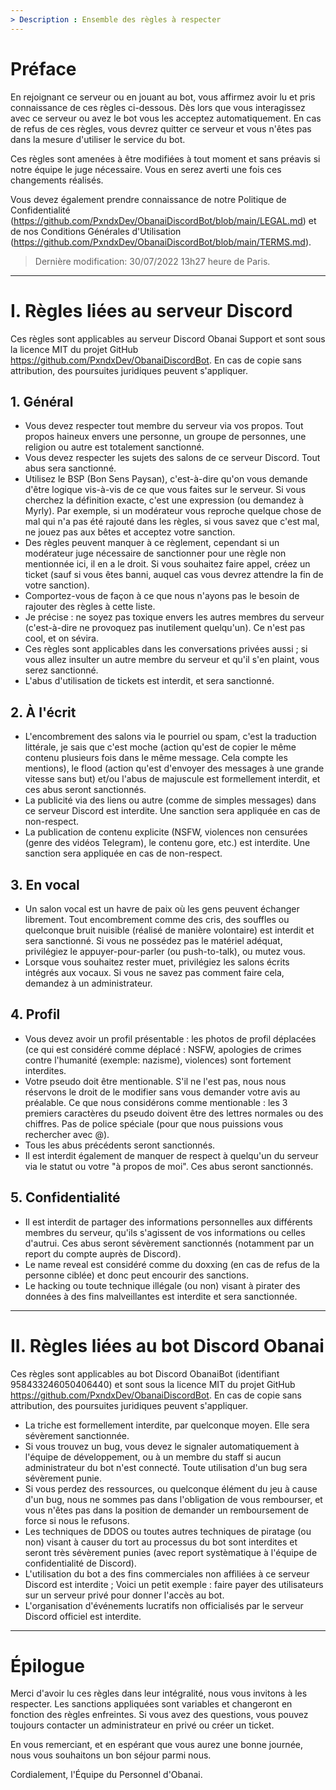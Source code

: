 ```yaml
---
> Description : Ensemble des règles à respecter
---
```


# Préface

En rejoignant ce serveur ou en jouant au bot, vous affirmez avoir lu et pris connaissance de ces règles ci-dessous. Dès lors que vous interagissez avec ce serveur ou avez le bot vous les acceptez automatiquement. En cas de refus de ces règles, vous devrez quitter ce serveur et vous n'êtes pas dans la mesure d'utiliser le service du bot.

Ces règles sont amenées à être modifiées à tout moment et sans préavis si notre équipe le juge nécessaire. Vous en serez averti une fois ces changements réalisés.

Vous devez également prendre connaissance de notre Politique de Confidentialité (https://github.com/PxndxDev/ObanaiDiscordBot/blob/main/LEGAL.md) et de nos Conditions Générales d'Utilisation (https://github.com/PxndxDev/ObanaiDiscordBot/blob/main/TERMS.md).

> Dernière modification: 30/07/2022 13h27 heure de Paris.

---

# I. Règles liées au serveur Discord

Ces règles sont applicables au serveur Discord Obanai Support et sont sous la licence MIT du projet GitHub https://github.com/PxndxDev/ObanaiDiscordBot. En cas de copie sans attribution, des poursuites juridiques peuvent s'appliquer.

## 1. Général

- Vous devez respecter tout membre du serveur via vos propos. Tout propos haineux envers une personne, un groupe de personnes, une religion ou autre est totalement sanctionné.
- Vous devez respecter les sujets des salons de ce serveur Discord. Tout abus sera sanctionné.
- Utilisez le BSP (Bon Sens Paysan), c'est-à-dire qu'on vous demande d'être logique vis-à-vis de ce que vous faites sur le serveur. Si vous cherchez la définition exacte, c'est une expression (ou demandez à Myrly). Par exemple, si un modérateur vous reproche quelque chose de mal qui n'a pas été rajouté dans les règles, si vous savez que c'est mal, ne jouez pas aux bêtes et acceptez votre sanction.
- Des règles peuvent manquer à ce règlement, cependant si un modérateur juge nécessaire de sanctionner pour une règle non mentionnée ici, il en a le droit. Si vous souhaitez faire appel, créez un ticket (sauf si vous êtes banni, auquel cas vous devrez attendre la fin de votre sanction).
- Comportez-vous de façon à ce que nous n'ayons pas le besoin de rajouter des règles à cette liste.
- Je précise : ne soyez pas toxique envers les autres membres du serveur (c'est-à-dire ne provoquez pas inutilement quelqu'un). Ce n'est pas cool, et on sévira.
- Ces règles sont applicables dans les conversations privées aussi ; si vous allez insulter un autre membre du serveur et qu'il s'en plaint, vous serez sanctionné.
- L'abus d'utilisation de tickets est interdit, et sera sanctionné.

## 2. À l'écrit

- L'encombrement des salons via le pourriel ou spam, c'est la traduction littérale, je sais que c'est moche (action qu'est de copier le même contenu plusieurs fois dans le même message. Cela compte les mentions), le flood (action qu'est d'envoyer des messages à une grande vitesse sans but) et/ou l'abus de majuscule est formellement interdit, et ces abus seront sanctionnés.
- La publicité via des liens ou autre (comme de simples messages) dans ce serveur Discord est interdite. Une sanction sera appliquée en cas de non-respect.
- La publication de contenu explicite (NSFW, violences non censurées (genre des vidéos Telegram), le contenu gore, etc.) est interdite. Une sanction sera appliquée en cas de non-respect.

## 3. En vocal

- Un salon vocal est un havre de paix où les gens peuvent échanger librement. Tout encombrement comme des cris, des souffles ou quelconque bruit nuisible (réalisé de manière volontaire) est interdit et sera sanctionné. Si vous ne possédez pas le matériel adéquat, privilégiez le appuyer-pour-parler (ou push-to-talk), ou mutez vous.
- Lorsque vous souhaitez rester muet, privilégiez les salons écrits intégrés aux vocaux. Si vous ne savez pas comment faire cela, demandez à un administrateur.

## 4. Profil

- Vous devez avoir un profil présentable : les photos de profil déplacées (ce qui est considéré comme déplacé : NSFW, apologies de crimes contre l'humanité (exemple: nazisme), violences) sont fortement interdites.
- Votre pseudo doit être mentionable. S'il ne l'est pas, nous nous réservons le droit de le modifier sans vous demander votre avis au préalable. Ce que nous considérons comme mentionable : les 3 premiers caractères du pseudo doivent être des lettres normales ou des chiffres. Pas de police spéciale (pour que nous puissions vous rechercher avec @).
- Tous les abus précédents seront sanctionnés.
- Il est interdit également de manquer de respect à quelqu'un du serveur via le statut ou votre "à propos de moi". Ces abus seront sanctionnés.

## 5. Confidentialité

- Il est interdit de partager des informations personnelles aux différents membres du serveur, qu'ils s'agissent de vos informations ou celles d'autrui. Ces abus seront sévèrement sanctionnés (notamment par un report du compte auprès de Discord).
- Le name reveal est considéré comme du doxxing (en cas de refus de la personne ciblée) et donc peut encourir des sanctions.
- Le hacking ou toute technique illégale (ou non) visant à pirater des données à des fins malveillantes est interdite et sera sanctionnée.

---

# II. Règles liées au bot Discord Obanai

Ces règles sont applicables au bot Discord ObanaiBot (identifiant 958433246050406440) et sont sous la licence MIT du projet GitHub https://github.com/PxndxDev/ObanaiDiscordBot. En cas de copie sans attribution, des poursuites juridiques peuvent s'appliquer.

- La triche est formellement interdite, par quelconque moyen. Elle sera sévèrement sanctionnée.
- Si vous trouvez un bug, vous devez le signaler automatiquement à l'équipe de développement, ou à un membre du staff si aucun administrateur du bot n'est connecté. Toute utilisation d'un bug sera sévèrement punie.
- Si vous perdez des ressources, ou quelconque élément du jeu à cause d'un bug, nous ne sommes pas dans l'obligation de vous rembourser, et vous n'êtes pas dans la position de demander un remboursement de force si nous le refusons.
- Les techniques de DDOS ou toutes autres techniques de piratage (ou non) visant à causer du tort au processus du bot sont interdites et seront très sévèrement punies (avec report systèmatique à l'équipe de confidentialité de Discord).
- L'utilisation du bot a des fins commerciales non affiliées à ce serveur Discord est interdite ; Voici un petit exemple : faire payer des utilisateurs sur un serveur privé pour donner l'accès au bot.
- L'organisation d'événements lucratifs non officialisés par le serveur Discord officiel est interdite.

---

# Épilogue

Merci d'avoir lu ces règles dans leur intégralité, nous vous invitons à les respecter. Les sanctions appliquées sont variables et changeront en fonction des règles enfreintes. Si vous avez des questions, vous pouvez toujours contacter un administrateur en privé ou créer un ticket.

En vous remerciant, et en espérant que vous aurez une bonne journée, nous vous souhaitons un bon séjour parmi nous.

Cordialement, l'Équipe du Personnel d'Obanai.